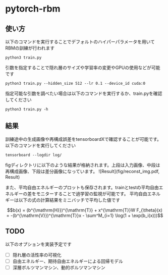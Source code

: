 # pytorch-rbm
## 使い方
以下のコマンドを実行することでデフォルトのハイパーパラメータを用いてRBMの訓練が行われます
```
python3 train.py
```

引数を指定することで隠れ層のサイズや学習率の変更やGPUの使用などが可能です
```
python3 train.py --hidden_size 512 --lr 0.1 --device_id cuda:0
```

指定可能な引数を調べたい場合は以下のコマンドを実行するか、train.pyを確認してください
```
python3 train.py -h
```


## 結果
訓練途中の生成画像や再構成誤差をtensorboardXで確認することが可能です。以下のコマンドを実行してください
```
tensorboard --logdir log/
```

figディレクトリに以下のような結果が格納されます。上段は入力画像、中段は再構成画像、下段は差分画像になっています。
![Result](fig/reconst_img.pdf, Result)

また、平均自由エネルギーのプロットも保存されます。trainとtestの平均自由エネルギーの差をモニターすることで過学習の監視が可能です。
平均自由エネルギーは以下の式の計算結果をミニバッチで平均した値です
```math
b(x) = (b^{\mathrm{H}})^{\mathrm{T}} + x^{\mathrm{T}}W
F_{\theta}(x) = -(b^{\mathrm{V}})^{\mathrm{T}}x - \sum^M_{i=1} \log(1 + \exp(b_i(x)))
```

## TODO
以下のオプションを実装予定です
+ [ ] 隠れ層の活性率の可視化 
+ [ ] 自由エネルギー、期待自由エネルギーによる回帰モデル
+ [ ] 深層ボルツマンマシン、動的ボルツマンマシン
